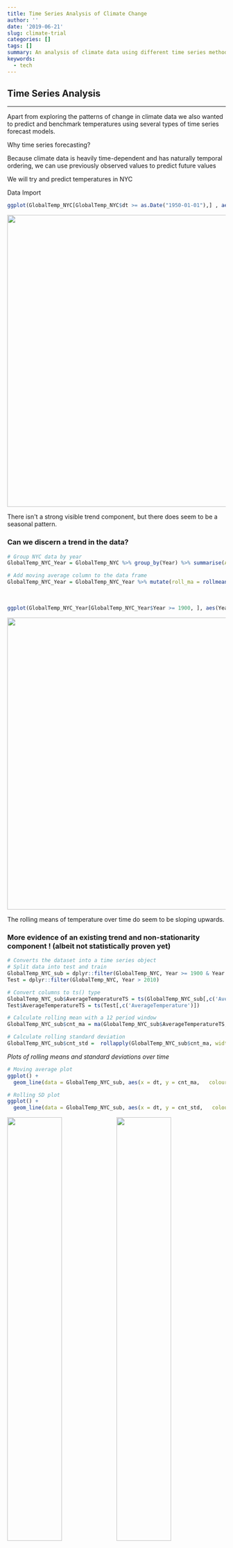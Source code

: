 ```yaml
---
title: Time Series Analysis of Climate Change
author: ''
date: '2019-06-21'
slug: climate-trial
categories: []
tags: []
summary: An analysis of climate data using different time series methodologies
keywords:
  - tech
---
```









##  Time Series Analysis

***
Apart from exploring the patterns of change in climate data we also wanted to predict and benchmark temperatures using several types of time series forecast models. 

Why time series forecasting?

Because climate data is heavily time-dependent and has naturally temporal ordering, we can use previously observed values to predict future values

We will try and predict temperatures in NYC

Data Import




```r
ggplot(GlobalTemp_NYC[GlobalTemp_NYC$dt >= as.Date("1950-01-01"),] , aes(dt, AverageTemperature)) + geom_line() + xlab("") + ylab("Daily Temperature") + ggtitle("Temperature variation through the years in NYC")
```

<img src="/post/2019-06-21-climate-trial_files/figure-html/unnamed-chunk-3-1.png" width="672" />

There isn't a strong visible trend component, but there does seem to be a seasonal pattern.
<br>

### **Can we discern a trend in the data?**


```r
# Group NYC data by year
GlobalTemp_NYC_Year = GlobalTemp_NYC %>% group_by(Year) %>% summarise(AverageTemperatureYearly = mean(AverageTemperature,na.rm=T))

# Add moving average column to the data frame
GlobalTemp_NYC_Year = GlobalTemp_NYC_Year %>% mutate(roll_ma = rollmean(AverageTemperatureYearly, k=5, fill=NA))
```

<br>


```r
ggplot(GlobalTemp_NYC_Year[GlobalTemp_NYC_Year$Year >= 1900, ], aes(Year, AverageTemperatureYearly),size=2) + geom_line(position=position_jitter(1,3), pch=21, fill="#FF0000AA") + geom_line(aes(y=rollmean(roll_ma, 10, na.pad=TRUE), color="red")) + xlab("Years") + ylab("Yearly averages") + scale_x_continuous(breaks = pretty(GlobalTemp_NYC_Year[GlobalTemp_NYC_Year$Year >= 1900, ]$Year,n=10)) + ggtitle("Yearly averages of temperatures in NYC ")
```

<img src="/post/2019-06-21-climate-trial_files/figure-html/unnamed-chunk-5-1.png" width="672" />


The rolling means of temperature over time do seem to be sloping upwards.



### **More evidence of an existing trend and non-stationarity component ! (albeit not statistically proven yet)**


```r
# Converts the dataset into a time series object
# Split data into test and train 
GlobalTemp_NYC_sub = dplyr::filter(GlobalTemp_NYC, Year >= 1900 & Year <= 2010)
Test = dplyr::filter(GlobalTemp_NYC, Year > 2010)

# Convert columns to ts() type
GlobalTemp_NYC_sub$AverageTemperatureTS = ts(GlobalTemp_NYC_sub[,c('AverageTemperature')])
Test$AverageTemperatureTS = ts(Test[,c('AverageTemperature')])

# Calculate rolling mean with a 12 period window
GlobalTemp_NYC_sub$cnt_ma = ma(GlobalTemp_NYC_sub$AverageTemperatureTS, order=12) 

# Calculate rolling standard deviation
GlobalTemp_NYC_sub$cnt_std =  rollapply(GlobalTemp_NYC_sub$cnt_ma, width = 60, FUN = sd, na.pad = TRUE)
```

*Plots of rolling means and standard deviations over time*


```r
# Moving average plot
ggplot() +
  geom_line(data = GlobalTemp_NYC_sub, aes(x = dt, y = cnt_ma,   colour = "Yearly Moving Average"))  + ylab('Temperature') + xlab('Date')

# Rolling SD plot
ggplot() +
  geom_line(data = GlobalTemp_NYC_sub, aes(x = dt, y = cnt_std,   colour = "Rolling Standard Deviation"))  + ylab('Temperature') + xlab('Date')
```

<img src="/post/2019-06-21-climate-trial_files/figure-html/unnamed-chunk-7-1.png" width="50%" /><img src="/post/2019-06-21-climate-trial_files/figure-html/unnamed-chunk-7-2.png" width="50%" />

The data definitely does not look stationary. This is supported by both the rolling mean and standard deviation plots. The standard deviation has been considered over a 5 year rolling period window, the average of which does not look constant over time.

We do have to verify the above trends statistically though.

Let's analyse seasonality in the data. We expect climate data to be seasonal in nature


```r
ggplot(GlobalTemp_NYC[GlobalTemp_NYC$Year>=1900,],aes(x=dt,y=AverageTemperature,colour=reorder(Month.String,-AverageTemperature,mean)))+
  geom_point()+
  geom_smooth(method="loess")+
  labs(title="Average Temperatures by Month in New York",
       x="Year",
       y="Average Temperature",
       colour="Month")
```

<img src="/post/2019-06-21-climate-trial_files/figure-html/unnamed-chunk-8-1.png" width="672" />

Through the years we see that temperatures do stay around similar ranges within a month. We'll come back to seasonality in a bit.

#### **Time series decompostion:**
Time series data is decomposed into:

1. Seasonal
2. Trend
3. Cycle
4. Residual or error

It's a useful abstraction and involves thinking of time series as a combination of the above components


```r
# Indicating a seasonality of 12
count_ma = ts(GlobalTemp_NYC_sub$AverageTemperatureTS, frequency=12)
# decompsing data,
decomp = stl(count_ma, s.window="periodic")
# removing seasonality for further modeling
deseasonal_cnt <- seasadj(decomp)
#plot of components
plot(decomp)
```

<img src="/post/2019-06-21-climate-trial_files/figure-html/unnamed-chunk-9-1.png" width="672" />

We notice that based on the gray bars in each plot, the impact of trend on over-all variation in the data isn't very high. Seasonality on the other hand explains the variation in the data to a much greater extent.


A closer look at seasonality as decomposed above:


```r
seasonplot(count_ma,year.labels=TRUE,col=rainbow(6), main="Seasonal plot colored by year")
```

<img src="/post/2019-06-21-climate-trial_files/figure-html/unnamed-chunk-10-1.png" width="672" />

Yep, looks pretty seasonal


### **Statistical proof of stationarity through the ADF test:**

*Theory :* ADF procedure tests whether the change in Y can be explained by lagged value and a linear trend. If contribution of the lagged value to the change in Y is non-significant and there is a presence of a trend component, the series is non-stationary and null hypothesis will not be rejected.


```r
adf.test(deseasonal_cnt, alternative = "stationary")
```

```
## 
## 	Augmented Dickey-Fuller Test
## 
## data:  deseasonal_cnt
## Dickey-Fuller = -10.319, Lag order = 10, p-value = 0.01
## alternative hypothesis: stationary
```

* The results indicate that the time series is in-fact, stationary which weakly translates to - mean and variance stay the same over time (Or, that the marginal distribution of the process does not change over time)

* This is counter-intuitive to the expectation that average temperature have risen over time (Does not disprove global warming though)


<br>

#### A look at the ACF and PACF plots of the raw time series data:

```r
Acf(count_ma, main='')
```

<img src="/post/2019-06-21-climate-trial_files/figure-html/unnamed-chunk-12-1.png" width="672" />

```r
Pacf(count_ma, main='')
```

<img src="/post/2019-06-21-climate-trial_files/figure-html/unnamed-chunk-12-2.png" width="672" />


* Acf plot gives us values of auto-correlation of any series with its lagged values
* Pacf plot gives us the partial correlation coefficients between the series and lags of itself

<br>

### **Time to fit our Models!**

***

My baseline model will be a seasonal exponential smoothing model. 

Models to be used for selection and bench-marking:

1. Naive seasonal exponential smoothing model
2. ARIMA model
3. SARIMA model with drift

**Fitting models to the training data**

```r
#1 
naive_fit = Arima(count_ma,order=c(0, 1, 1),
            seasonal=list(order=c(0, 1, 1), period=12))

#2
fit = auto.arima(deseasonal_cnt, seasonal=FALSE)


#3
# Force the model to acknowlede the seasonality pattern with the Drift parameter set to 1
fit_seasonal = auto.arima(count_ma,D=1)
```


### **Evaluate results!**

<br>


## Residuals by model type {.tabset .tabset-fade .tabset-pills}

### Residuals for Baseline Model


```r
tsdisplay(residuals(naive_fit), lag.max=45, main='Naive baseline model')
```

<img src="/post/2019-06-21-climate-trial_files/figure-html/unnamed-chunk-14-1.png" width="672" />

### Residuals for ARIMA


```r
tsdisplay(residuals(fit), lag.max=45, main='ARIMA Model')
```

<img src="/post/2019-06-21-climate-trial_files/figure-html/unnamed-chunk-15-1.png" width="672" />

### Residuals for SARIMA with Drift


```r
tsdisplay(residuals(fit_seasonal), lag.max=45, main='SARIMA Model')
```

<img src="/post/2019-06-21-climate-trial_files/figure-html/unnamed-chunk-16-1.png" width="672" />

*Some observations*

* The only auto-correlations seem to be in the seasonal lags for the SARIMA model (12,24,36)

* ACF results from the baseline model do not seem to be dampening with time

<br>

**Compare MAEs from all the models**

<br>

* MAE is mean(|et|)
* We pick MAE since it is easy to interpret and all the models use the same data (so no scaling issues)
* We forecast on our test data set with observations from 2011-2013


```r
Naive_MAE = accuracy(naive_fit, h=Test)[3]
Arima_MAE = accuracy(fit, h=Test)[3]
Sarima_MAE = accuracy(fit_seasonal, h=Test)[3]

eval_frame = data.frame(Naive_MAE,Arima_MAE,Sarima_MAE)
knitr::kable(eval_frame, caption = ' MAE across models' ) %>% kable_styling()
```

<table class="table" style="margin-left: auto; margin-right: auto;">
<caption>Table 1:  MAE across models</caption>
 <thead>
  <tr>
   <th style="text-align:right;"> Naive_MAE </th>
   <th style="text-align:right;"> Arima_MAE </th>
   <th style="text-align:right;"> Sarima_MAE </th>
  </tr>
 </thead>
<tbody>
  <tr>
   <td style="text-align:right;"> 1.269324 </td>
   <td style="text-align:right;"> 1.247306 </td>
   <td style="text-align:right;"> 1.432573 </td>
  </tr>
</tbody>
</table>


* We see that MAE seems lowest for the baseline model (the irony!). But let's look at the forecasts too.

<br>


**Forecast using all the three models**


```r
Naive.Mean= as.data.frame(forecast(naive_fit, h=33)$mean)
Arima.Mean= as.data.frame(forecast(fit, h=33)$mean)
Sarima.Mean= as.data.frame(forecast(fit_seasonal, h=33)$mean)
```

Forecast from various models

```r
Test$dt = as.Date(Test$dt)
cols=colnames(Test)
Test = cbind(Test,Naive.Mean,Arima.Mean,Sarima.Mean)
names(Test) = append(cols, c("naive","arima","sarima"))

ggplot() +
  geom_line(data = Test, aes(x = dt, y = AverageTemperatureTS,color="Test Data"),size=1)+ ylab('Temperature') + geom_line(data=Test, aes(x=dt,y=naive, color="Naive Baseline") ,size=1,linetype="dashed") + geom_line(data=Test, aes(x=dt,y=arima,color="ARIMA"),linetype="solid",size =1) + geom_line(data=Test, aes(x=dt,y=sarima,color="SARIMA"),size=1,linetype="dotted") +scale_color_manual(name = "Colors", 
                     values = c("Test Data"="orange","Naive Baseline" = "red", "ARIMA" = "darkgreen", "SARIMA"= "blue"))
```

<img src="/post/2019-06-21-climate-trial_files/figure-html/unnamed-chunk-19-1.png" width="672" />

What we see here is the forecasts by each model against the Test data over 2011-2013 in Orange. The baseline doesn't seem to be much worse than the model that does take seasonality and differencing into account.

<style>
div.blue { background-color:#e6f0ff; border-radius: 5px; padding: 20px;}
</style>
<div class = "blue">
Something kind of interesting can be highlighted here:

1. Why does it seem like our Naive forecasts and ARIMA do just as well (Naive does better infact) than our seasonal forecast? Especially because Naive and ARIMA "do not account for seasonality"?
    + The Naive method and the ARIMA are *perfectly good* for one-step ahead forecasts because the evident smoothness of seasonality means that knowing information from exactly one year ago gives little or no information about the next likely value than knowing just the last couple of observations.
 
2. If we wished to forecast over a longer time frame - the next 4-5 years say, we would have to take seasonality into account. Since we only have a fixed 12 seasonal effects we can go ahead by estimating the seasonal effects. In that case, the SARIMA could out-perform

3. But it is good to note that time series forecasts are not reliable over extended time periods and the models need to be re-run/refreshed routinely

</div>

<br>

**An extrapolation of the seasonal model's fit**


```r
plot(forecast(fit_seasonal, 12), include=36)
```

<img src="/post/2019-06-21-climate-trial_files/figure-html/unnamed-chunk-20-1.png" width="672" />

#### Next steps?

Use forecast package to create Fourier terms to use as covariates. This can lead to a more precise modeling of seasonal information.


